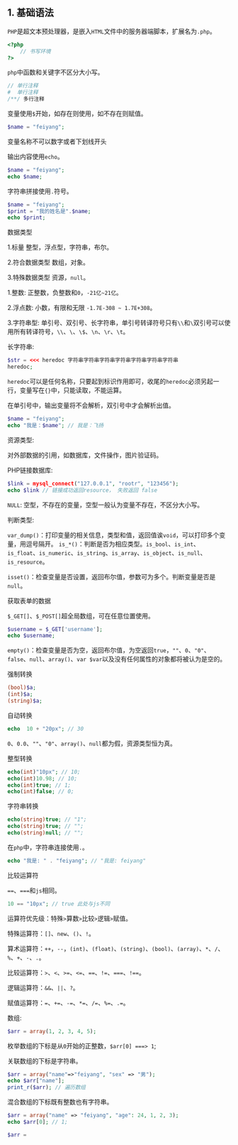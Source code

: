 ## 1. 基础语法

```PHP```是超文本预处理器，是嵌入```HTML```文件中的服务器端脚本，扩展名为```.php```。

```php
<?php
    // 书写环境
?>
```

```php```中函数和关键字不区分大小写。

```php
// 单行注释
#  单行注释
/**/ 多行注释
```

变量使用```$```开始，如存在则使用，如不存在则赋值。

```php
$name = "feiyang";
```

变量名称不可以数字或者下划线开头

输出内容使用```echo```。

```php
$name = "feiyang";
echo $name;
```

字符串拼接使用```.```符号。

```php
$name = "feiyang";
$print = "我的姓名是".$name;
echo $print;
```

数据类型

1.标量
    整型，浮点型，字符串，布尔。

2.符合数据类型
    数组，对象。

3.特殊数据类型
    资源，```null```。

1.整数: 正整数，负整数和```0```，```-21亿~21亿```。

2.浮点数: 小数，有限和无限 ```-1.7E-308 ~ 1.7E+308```。

3.字符串型: 单引号、双引号、长字符串，单引号转译符号只有```\\```和```\```双引号可以使用所有转译符号，```\\```、````\````、```\$```、```\n```、```\r```、```\t```。

长字符串:

```php
$str = <<< heredoc 字符串字符串字符串字符串字符串字符串字符串
heredoc;
```

```heredoc```可以是任何名称，只要起到标识作用即可，收尾的```heredoc```必须另起一行，变量写在```{}```中，只能读取，不能运算。

在单引号中，输出变量将不会解析，双引号中才会解析出值。

```php
$name = "feiyang";
echo "我是：$name"; // 我是：飞扬
```

资源类型:

对外部数据的引用，如数据库，文件操作，图片验证码。

PHP链接数据库: 

```php
$link = mysql_connect("127.0.0.1", "rootr", "123456");
echo $link // 链接成功返回resource， 失败返回 false
```

```NULL```: 空型，不存在的变量，空型一般认为变量不存在，不区分大小写。

判断类型:

```var_dump()```：打印变量的相关信息，类型和值，返回值诶```void```，可以打印多个变量，用逗号隔开。
```is_*()```：判断是否为相应类型。```is_bool```、```is_int```、```is_float```、```is_numeric```、```is_string```、```is_array```、```is_object```、```is_null```、```is_resource```。

```isset()```：检查变量是否设置，返回布尔值，参数可为多个。判断变量是否是```null```。

获取表单的数据

```$_GET[]```、```$_POST[]```超全局数组，可在任意位置使用。

```php
$username = $_GET['username'];
echo $username;
```

```empty()```：检查变量是否为空，返回布尔值，为空返回```true```，```""```、```0```、```"0"```、```false```、```null```、```array()```、```var $var```以及没有任何属性的对象都将被认为是空的。

强制转换

```php
(bool)$a; 
(int)$a; 
(string)$a;
```

自动转换

```php
echo  10 + "20px"; // 30
```

```0```、```0.0```、```""```、```"0"```、```array()```、```null```都为假，资源类型恒为真。

整型转换

```php
echo(int)"10px"; // 10;
echo(int)10.98; // 10;
echo(int)true; // 1;
echo(int)false; // 0;
```

字符串转换

```php
echo(string)true; // "1";
echo(string)true; // "";
echo(string)null; // "";
```

在```php```中，字符串连接使用```.```。

```php
echo "我是: " . "feiyang"; // "我是: feiyang"
```

比较运算符

```==```、```===```和```js```相同。

```php
10 == "10px"; // true 此处与js不同
```

运算符优先级：特殊```>```算数```>```比较```>```逻辑```>```赋值。

特殊运算符：```[]```、```new```、```()```、```!```。

算术运算符：```++```，```--```，```(int)```、```(float)```、```(string)```、```(bool)```、```(array)```、```*```、```/```、```%```、```+```、```-```、```.```。

比较运算符：```>```、```<```、```>=```、```<=```、```==```、```!=```、```===```、```!==```。

逻辑运算符：```&&```、```||```、```?```。

赋值运算符：```=```、```+=```、```-=```、```*=```、```/=```、```%=```、```.=```。

数组:

```php
$arr = array(1, 2, 3, 4, 5);
```

枚举数组的下标是从```0```开始的正整数，```$arr[0] ===> 1```;

关联数组的下标是字符串。

```php
$arr = array("name"=>"feiyang", "sex" => "男");
echo $arr["name"];
print_r($arr); // 遍历数组
```

混合数组的下标既有整数也有字符串。

```php
$arr = array("name" => "feiyang", "age": 24, 1, 2, 3);
echo $arr[0]; // 1;

$arr =